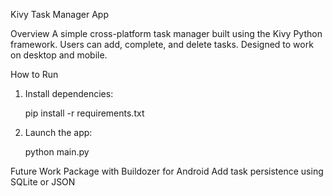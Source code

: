  Kivy Task Manager App

Overview
A simple cross-platform task manager built using the Kivy Python framework. Users can add, complete, and delete tasks. Designed to work on desktop and mobile.

 How to Run
1. Install dependencies:
    
    pip install -r requirements.txt
    
2. Launch the app:
    
    python main.py
    
Future Work
Package with Buildozer for Android
Add task persistence using SQLite or JSON
